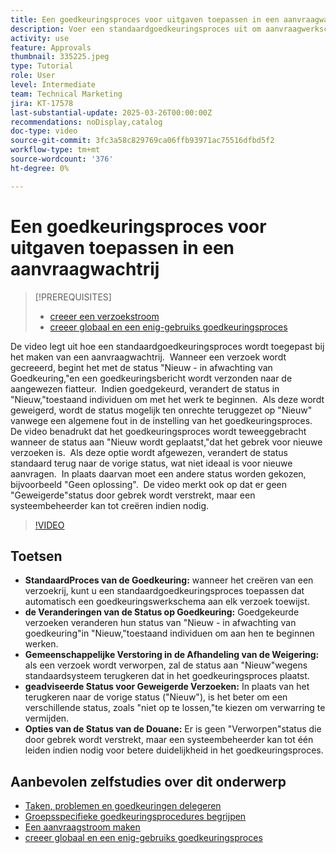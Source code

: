 ```yaml
---
title: Een goedkeuringsproces voor uitgaven toepassen in een aanvraagwachtrij
description: Voer een standaardgoedkeuringsproces uit om aanvraagwerkschema's te stroomlijnen, die verzekeren goedgekeurde verzoeken hun status geschikt in "Nieuw"veranderen. De verwarring van het adres voor verworpen verzoeken door een statusverandering te selecteren in "zal niet oplossen."
activity: use
feature: Approvals
thumbnail: 335225.jpeg
type: Tutorial
role: User
level: Intermediate
team: Technical Marketing
jira: KT-17578
last-substantial-update: 2025-03-26T00:00:00Z
recommendations: noDisplay,catalog
doc-type: video
source-git-commit: 3fc3a58c829769ca06ffb93971ac75516dfbd5f2
workflow-type: tm+mt
source-wordcount: '376'
ht-degree: 0%

---
```


# Een goedkeuringsproces voor uitgaven toepassen in een aanvraagwachtrij

>[!PREREQUISITES]
>
>* [ creeer een verzoekstroom ](https://experienceleague.adobe.com/nl/docs/workfront-learn/tutorials-workfront/manage-work/request-queues/create-a-request-flow)
>* [ creeer globaal en een enig-gebruiks goedkeuringsproces ](https://experienceleague.adobe.com/nl/docs/workfront-learn/tutorials-workfront/manage-work/approval-processes-and-milestone-paths/create-a-single-use-approval-process)


De video legt uit hoe een standaardgoedkeuringsproces wordt toegepast bij het maken van een aanvraagwachtrij. &#x200B; Wanneer een verzoek wordt gecreeerd, begint het met de status &quot;Nieuw - in afwachting van Goedkeuring,&quot;en een goedkeuringsbericht wordt verzonden naar de aangewezen fiatteur. &#x200B; Indien goedgekeurd, verandert de status in &quot;Nieuw,&quot;toestaand individuen om met het werk te beginnen. &#x200B; Als deze wordt geweigerd, wordt de status mogelijk ten onrechte teruggezet op &quot;Nieuw&quot; vanwege een algemene fout in de instelling van het goedkeuringsproces. &#x200B;
De video benadrukt dat het goedkeuringsproces wordt teweeggebracht wanneer de status aan &quot;Nieuw wordt geplaatst,&quot;dat het gebrek voor nieuwe verzoeken is. &#x200B; Als deze optie wordt afgewezen, verandert de status standaard terug naar de vorige status, wat niet ideaal is voor nieuwe aanvragen. &#x200B; In plaats daarvan moet een andere status worden gekozen, bijvoorbeeld &quot;Geen oplossing&quot;. &#x200B; De video merkt ook op dat er geen &quot;Geweigerde&quot;status door gebrek wordt verstrekt, maar een systeembeheerder kan tot creëren indien nodig. &#x200B;

>[!VIDEO](https://video.tv.adobe.com/v/3455030/?quality=12&learn=on&enablevpops&captions=dut)

## Toetsen

* **StandaardProces van de Goedkeuring:** wanneer het creëren van een verzoekrij, kunt u een standaardgoedkeuringsproces toepassen dat automatisch een goedkeuringswerkschema aan elk verzoek toewijst.
* **de Veranderingen van de Status op Goedkeuring:** Goedgekeurde verzoeken veranderen hun status van &quot;Nieuw - in afwachting van goedkeuring&quot;in &quot;Nieuw,&quot;toestaand individuen om aan hen te beginnen werken.
* **Gemeenschappelijke Verstoring in de Afhandeling van de Weigering:** als een verzoek wordt verworpen, zal de status aan &quot;Nieuw&quot;wegens standaardsysteem terugkeren dat in het goedkeuringsproces plaatst.
* **geadviseerde Status voor Geweigerde Verzoeken:** In plaats van het terugkeren naar de vorige status (&quot;Nieuw&quot;), is het beter om een verschillende status, zoals &quot;niet op te lossen,&quot;te kiezen om verwarring te vermijden.
* **Opties van de Status van de Douane:** Er is geen &quot;Verworpen&quot;status die door gebrek wordt verstrekt, maar een systeembeheerder kan tot één leiden indien nodig voor betere duidelijkheid in het goedkeuringsproces.


## Aanbevolen zelfstudies over dit onderwerp

* [Taken, problemen en goedkeuringen delegeren](/help/manage-work/approval-processes-and-milestone-paths/delegate-approvals.md)
* [Groepsspecifieke goedkeuringsprocedures begrijpen](/help/administration-and-setup/approval-processes-and-milestone-paths/group-specific-approval-processes.md)
* [Een aanvraagstroom maken](/help/manage-work/request-queues/create-a-request-flow.md)
* [ creeer globaal en een enig-gebruiks goedkeuringsproces ](https://experienceleague.adobe.com/nl/docs/workfront-learn/tutorials-workfront/manage-work/approval-processes-and-milestone-paths/create-a-single-use-approval-process)
